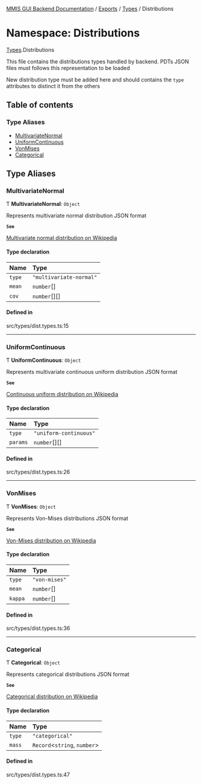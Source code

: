 [MMIS GUI Backend Documentation](../README.md) / [Exports](../modules.md) / [Types](Types.md) / Distributions

# Namespace: Distributions

[Types](Types.md).Distributions

This file contains the distributions types handled by backend.
PDTs JSON files must follows this representation to be loaded

New distribution type must be added here and should contains the `type` attributes to distinct it from the others

## Table of contents

### Type Aliases

-   [MultivariateNormal](Types.Distributions.md#multivariatenormal)
-   [UniformContinuous](Types.Distributions.md#uniformcontinuous)
-   [VonMises](Types.Distributions.md#vonmises)
-   [Categorical](Types.Distributions.md#categorical)

## Type Aliases

### MultivariateNormal

Ƭ **MultivariateNormal**: `Object`

Represents multivariate normal distribution JSON format

**`See`**

[Multivariate normal distribution on Wikipedia](https://en.wikipedia.org/wiki/Multivariate_normal_distribution)

#### Type declaration

| Name   | Type                    |
| :----- | :---------------------- |
| `type` | `"multivariate-normal"` |
| `mean` | `number`[]              |
| `cov`  | `number`[][]            |

#### Defined in

src/types/dist.types.ts:15

---

### UniformContinuous

Ƭ **UniformContinuous**: `Object`

Represents multivariate continuous uniform distribution JSON format

**`See`**

[Continuous uniform distribution on Wikipedia](https://en.wikipedia.org/wiki/Continuous_uniform_distribution)

#### Type declaration

| Name     | Type                   |
| :------- | :--------------------- |
| `type`   | `"uniform-continuous"` |
| `params` | `number`[][]           |

#### Defined in

src/types/dist.types.ts:26

---

### VonMises

Ƭ **VonMises**: `Object`

Represents Von-Mises distributions JSON format

**`See`**

[Von-Mises distribution on Wikipedia](https://en.wikipedia.org/wiki/Von_Mises_distribution)

#### Type declaration

| Name    | Type          |
| :------ | :------------ |
| `type`  | `"von-mises"` |
| `mean`  | `number`[]    |
| `kappa` | `number`[]    |

#### Defined in

src/types/dist.types.ts:36

---

### Categorical

Ƭ **Categorical**: `Object`

Represents categorical distributions JSON format

**`See`**

[Categorical distribution on Wikipedia](https://en.wikipedia.org/wiki/Categorical_distribution)

#### Type declaration

| Name   | Type                          |
| :----- | :---------------------------- |
| `type` | `"categorical"`               |
| `mass` | `Record`<`string`, `number`\> |

#### Defined in

src/types/dist.types.ts:47
